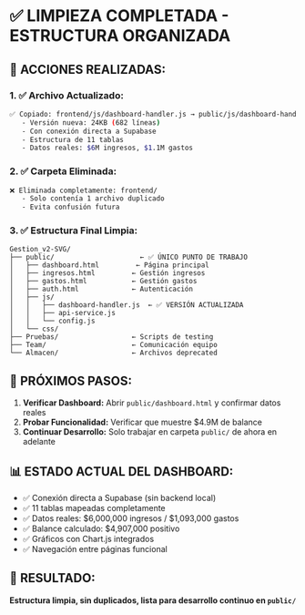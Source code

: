 # ✅ LIMPIEZA COMPLETADA - ESTRUCTURA ORGANIZADA

## 🎯 **ACCIONES REALIZADAS:**

### 1. ✅ **Archivo Actualizado:**
```bash
✅ Copiado: frontend/js/dashboard-handler.js → public/js/dashboard-handler.js
   - Versión nueva: 24KB (682 líneas)
   - Con conexión directa a Supabase
   - Estructura de 11 tablas
   - Datos reales: $6M ingresos, $1.1M gastos
```

### 2. ✅ **Carpeta Eliminada:**
```bash
❌ Eliminada completamente: frontend/
   - Solo contenía 1 archivo duplicado
   - Evita confusión futura
```

### 3. ✅ **Estructura Final Limpia:**
```
Gestion_v2-SVG/
├── public/                     ← ✅ ÚNICO PUNTO DE TRABAJO
│   ├── dashboard.html         ← Página principal  
│   ├── ingresos.html         ← Gestión ingresos
│   ├── gastos.html           ← Gestión gastos
│   ├── auth.html             ← Autenticación
│   ├── js/                   
│   │   ├── dashboard-handler.js  ← ✅ VERSIÓN ACTUALIZADA
│   │   ├── api-service.js    
│   │   └── config.js         
│   └── css/                  
├── Pruebas/                  ← Scripts de testing
├── Team/                     ← Comunicación equipo  
└── Almacen/                  ← Archivos deprecated
```

## 🚀 **PRÓXIMOS PASOS:**

1. **Verificar Dashboard:** Abrir `public/dashboard.html` y confirmar datos reales
2. **Probar Funcionalidad:** Verificar que muestre $4.9M de balance
3. **Continuar Desarrollo:** Solo trabajar en carpeta `public/` de ahora en adelante

## 📊 **ESTADO ACTUAL DEL DASHBOARD:**

- ✅ Conexión directa a Supabase (sin backend local)
- ✅ 11 tablas mapeadas completamente
- ✅ Datos reales: $6,000,000 ingresos / $1,093,000 gastos  
- ✅ Balance calculado: $4,907,000 positivo
- ✅ Gráficos con Chart.js integrados
- ✅ Navegación entre páginas funcional

## 🎯 **RESULTADO:**
**Estructura limpia, sin duplicados, lista para desarrollo continuo en `public/`**
